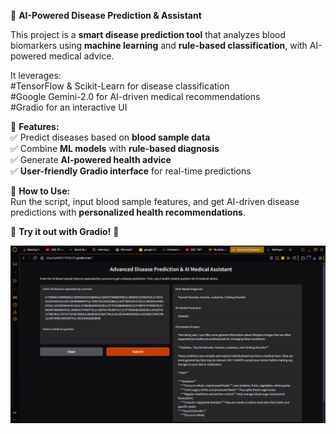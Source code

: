 🧬 **AI-Powered Disease Prediction & Assistant**  

This project is a **smart disease prediction tool** that analyzes blood biomarkers using **machine learning** and **rule-based classification**, with AI-powered medical advice.  

It leverages:  
#TensorFlow & Scikit-Learn for disease classification  
#Google Gemini-2.0 for AI-driven medical recommendations  
#Gradio for an interactive UI  

🚀 **Features:**  
✅ Predict diseases based on **blood sample data**  
✅ Combine **ML models** with **rule-based diagnosis**  
✅ Generate **AI-powered health advice**  
✅ **User-friendly Gradio interface** for real-time predictions  

🎯 **How to Use:**  
Run the script, input blood sample features, and get AI-driven disease predictions with **personalized health recommendations**.  

🔗 **Try it out with Gradio!** 🚀  




![image_alt](https://github.com/manojramamoorthi/Multiple-Diseases-Prediction/blob/5c3bda2909e992fd38c35e248ae01260f61aaca1/Screenshot%202025-05-31%20154051.png)
